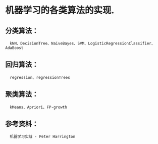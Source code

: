 ﻿# 机器学习的各类算法的实现.

## 分类算法：
      kNN、DecisionTree、NaiveBayes、SVM、LogisticRegressionClassifier、AdaBoost

## 回归算法：
      regression、regressionTrees

## 聚类算法：
      kMeans、Apriori、FP-growth

## 参考资料：
      机器学习实战 - Peter Harrington
